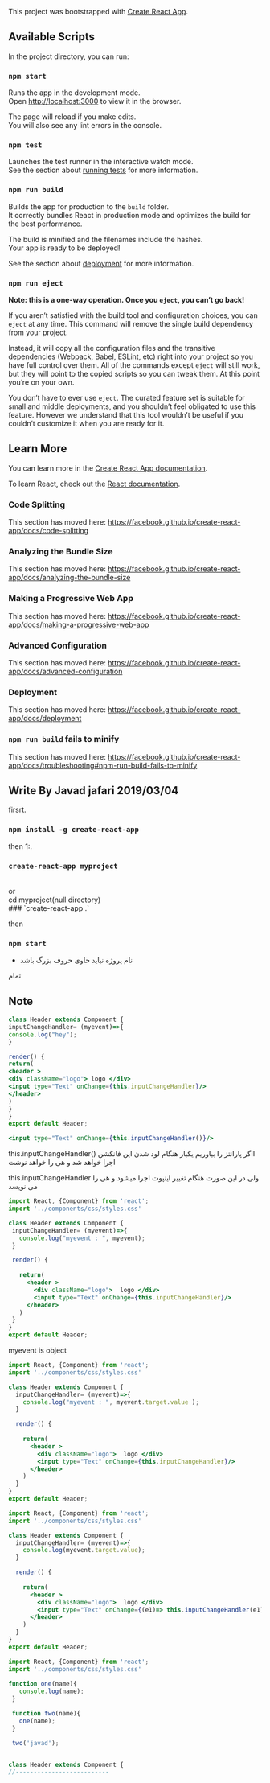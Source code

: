 This project was bootstrapped with [Create React App](https://github.com/facebook/create-react-app).

## Available Scripts

In the project directory, you can run:

### `npm start`

Runs the app in the development mode.<br>
Open [http://localhost:3000](http://localhost:3000) to view it in the browser.

The page will reload if you make edits.<br>
You will also see any lint errors in the console.

### `npm test`

Launches the test runner in the interactive watch mode.<br>
See the section about [running tests](https://facebook.github.io/create-react-app/docs/running-tests) for more information.

### `npm run build`

Builds the app for production to the `build` folder.<br>
It correctly bundles React in production mode and optimizes the build for the best performance.

The build is minified and the filenames include the hashes.<br>
Your app is ready to be deployed!

See the section about [deployment](https://facebook.github.io/create-react-app/docs/deployment) for more information.

### `npm run eject`

**Note: this is a one-way operation. Once you `eject`, you can’t go back!**

If you aren’t satisfied with the build tool and configuration choices, you can `eject` at any time. This command will remove the single build dependency from your project.

Instead, it will copy all the configuration files and the transitive dependencies (Webpack, Babel, ESLint, etc) right into your project so you have full control over them. All of the commands except `eject` will still work, but they will point to the copied scripts so you can tweak them. At this point you’re on your own.

You don’t have to ever use `eject`. The curated feature set is suitable for small and middle deployments, and you shouldn’t feel obligated to use this feature. However we understand that this tool wouldn’t be useful if you couldn’t customize it when you are ready for it.

## Learn More

You can learn more in the [Create React App documentation](https://facebook.github.io/create-react-app/docs/getting-started).

To learn React, check out the [React documentation](https://reactjs.org/).

### Code Splitting

This section has moved here: https://facebook.github.io/create-react-app/docs/code-splitting

### Analyzing the Bundle Size

This section has moved here: https://facebook.github.io/create-react-app/docs/analyzing-the-bundle-size

### Making a Progressive Web App

This section has moved here: https://facebook.github.io/create-react-app/docs/making-a-progressive-web-app

### Advanced Configuration

This section has moved here: https://facebook.github.io/create-react-app/docs/advanced-configuration

### Deployment

This section has moved here: https://facebook.github.io/create-react-app/docs/deployment

### `npm run build` fails to minify

This section has moved here: https://facebook.github.io/create-react-app/docs/troubleshooting#npm-run-build-fails-to-minify


## Write By Javad jafari 2019/03/04
firsrt.<br>
### `npm install -g create-react-app`<br>
then 1:.<br>
### `create-react-app myproject`<br>
<br>
or <br>
cd myproject(null directory) <br>
### `create-react-app .` <br>

then <br>
### `npm start` <br>

* نام پروژه نباید حاوی حروف بزرگ باشد<br>

تمام
## Note

```jsx
class Header extends Component {
inputChangeHandler= (myevent)=>{
console.log("hey");
}

render() {
return(
<header > 
<div className="logo"> logo </div>
<input type="Text" onChange={this.inputChangeHandler}/>
</header>
)
} 
}
export default Header;
```

```jsx
<input type="Text" onChange={this.inputChangeHandler()}/>
```
this.inputChangeHandler()
ااگر پارانتز را بیاوریم یکبار هنگام لود شدن این فانکشن اجرا خواهد شد و هی را خواهد نوشت

this.inputChangeHandler
ولی در این صورت هنگام تغییر اینپوت اجرا میشود و هی را می نویسد
 
 ```jsx
 import React, {Component} from 'react';
import '../components/css/styles.css'

class Header extends Component {
  inputChangeHandler= (myevent)=>{
    console.log("myevent : ", myevent);
  }

  render() {
      
    return(
      <header >  
        <div className="logo">  logo </div>
        <input type="Text" onChange={this.inputChangeHandler}/>
      </header>
    )
  } 
}
export default Header;
```
myevent is object

```jsx
import React, {Component} from 'react';
import '../components/css/styles.css'

class Header extends Component {
  inputChangeHandler= (myevent)=>{
    console.log("myevent : ", myevent.target.value );
  }

  render() {
      
    return(
      <header >  
        <div className="logo">  logo </div>
        <input type="Text" onChange={this.inputChangeHandler}/>
      </header>
    )
  } 
}
export default Header;
```
```jsx
import React, {Component} from 'react';
import '../components/css/styles.css'

class Header extends Component {
  inputChangeHandler= (myevent)=>{
    console.log(myevent.target.value);
  }

  render() {
      
    return(
      <header >  
        <div className="logo">  logo </div>
        <input type="Text" onChange={(e1)=> this.inputChangeHandler(e1)}/>
      </header>
    )
  } 
}
export default Header;
```
```jsx
import React, {Component} from 'react';
import '../components/css/styles.css'
 
function one(name){
   console.log(name);
 }

 function two(name){
   one(name);
 }

 two('javad');


class Header extends Component {
//--------------------------
```
